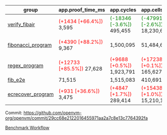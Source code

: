 | group | app.proof_time_ms | app.cycles | app.cells_used | leaf.proof_time_ms | leaf.cycles | leaf.cells_used |
| -- | -- | -- | -- | -- | -- | -- |
| [verify_fibair](https://github.com/openvm-org/openvm/blob/benchmark-results/benchmarks-dispatch/refs/heads/chore/better-hint/verify_fibair-29cc68e2122016455971aa2a7c8e13c7764392fa.md) |<span style='color: red'>(+1434 [+66.4%])</span> 3,595 | <span style='color: green'>(-18346 [-3.6%])</span> 495,455 | <span style='color: green'>(-479915 [-2.6%])</span> 18,230,615 |- | - | - |
| [fibonacci_program](https://github.com/openvm-org/openvm/blob/benchmark-results/benchmarks-dispatch/refs/heads/chore/better-hint/fibonacci-29cc68e2122016455971aa2a7c8e13c7764392fa.md) |<span style='color: red'>(+4390 [+88.2%])</span> 9,367 |  1,500,095 |  51,484,646 |<span style='color: red'>(+6121 [+88.5%])</span> 13,037 | <span style='color: green'>(-8707 [-0.5%])</span> 1,916,414 | <span style='color: green'>(-756148 [-1.1%])</span> 68,664,432 |
| [regex_program](https://github.com/openvm-org/openvm/blob/benchmark-results/benchmarks-dispatch/refs/heads/chore/better-hint/regex-29cc68e2122016455971aa2a7c8e13c7764392fa.md) |<span style='color: red'>(+12733 [+85.5%])</span> 27,628 | <span style='color: red'>(+9688 [+0.5%])</span> 1,923,791 | <span style='color: red'>(+172388 [+0.1%])</span> 165,627,761 |<span style='color: red'>(+18990 [+65.8%])</span> 47,840 |  5,880,161 | <span style='color: green'>(-1359339 [-0.5%])</span> 257,536,608 |
| [fib_e2e](https://github.com/openvm-org/openvm/blob/benchmark-results/benchmarks-dispatch/refs/heads/chore/better-hint/fib_e2e-29cc68e2122016455971aa2a7c8e13c7764392fa.md) | 71,515 |  1,515,083 |  410,691,108 | 87,975 |  12,038,031 |  431,559,655 |
| [ecrecover_program](https://github.com/openvm-org/openvm/blob/benchmark-results/benchmarks-dispatch/refs/heads/chore/better-hint/ecrecover-29cc68e2122016455971aa2a7c8e13c7764392fa.md) |<span style='color: red'>(+931 [+36.6%])</span> 3,475 | <span style='color: red'>(+4847 [+1.7%])</span> 289,414 | <span style='color: red'>(+154384 [+1.0%])</span> 15,210,107 |<span style='color: red'>(+13676 [+76.7%])</span> 31,512 | <span style='color: red'>(+67560 [+1.6%])</span> 4,225,120 | <span style='color: red'>(+1525207 [+0.8%])</span> 188,254,826 |


Commit: https://github.com/openvm-org/openvm/commit/29cc68e2122016455971aa2a7c8e13c7764392fa

[Benchmark Workflow](https://github.com/openvm-org/openvm/actions/runs/13090234299)
